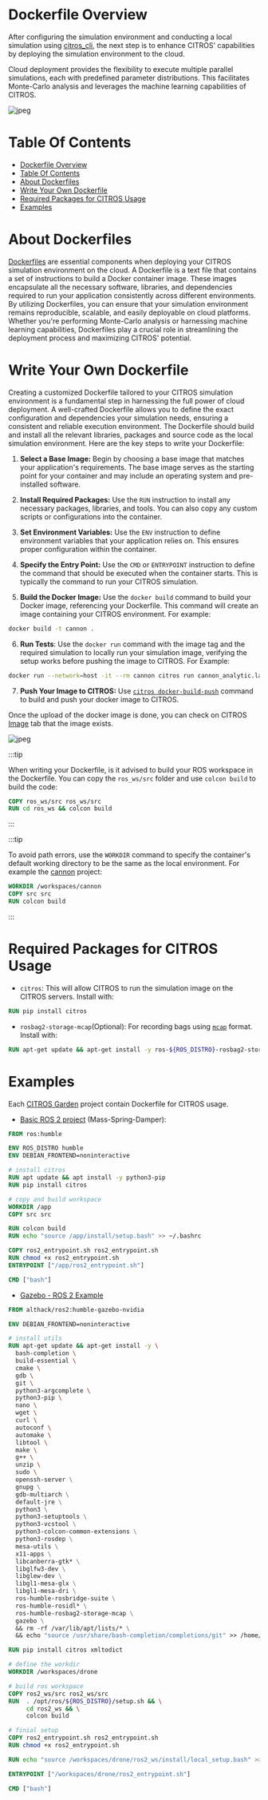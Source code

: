 #  Dockerfile Overview
 
After configuring the simulation environment and conducting a local simulation using [citros_cli](https://citros.io/doc/docs_cli), the next step is to enhance CITROS' capabilities by deploying the simulation environment to the cloud.

Cloud deployment provides the flexibility to execute multiple parallel simulations, each with predefined parameter distributions. This facilitates Monte-Carlo analysis and leverages the machine learning capabilities of CITROS.

![jpeg](img/docker-system.jpeg)

# Table Of Contents

- [Dockerfile Overview](#dockerfile-overview)
- [Table Of Contents](#table-of-contents)
- [About Dockerfiles](#about-dockerfiles)
- [Write Your Own Dockerfile](#write-your-own-dockerfile)
- [Required Packages for CITROS Usage](#required-packages-for-citros-usage)
- [Examples](#examples)

# About Dockerfiles

[Dockerfiles](https://docs.docker.com/get-started/02_our_app/) are essential components when deploying your CITROS simulation environment on the cloud. A Dockerfile is a text file that contains a set of instructions to build a Docker container image. 
These images encapsulate all the necessary software, libraries, and dependencies required to run your application consistently across different environments. By utilizing Dockerfiles, you can ensure that your simulation environment remains reproducible, scalable, and easily deployable on cloud platforms. Whether you're performing Monte-Carlo analysis or harnessing machine learning capabilities, Dockerfiles play a crucial role in streamlining the deployment process and maximizing CITROS' potential.

# Write Your Own Dockerfile

Creating a customized Dockerfile tailored to your CITROS simulation environment is a fundamental step in harnessing the full power of cloud deployment. A well-crafted Dockerfile allows you to define the exact configuration and dependencies your simulation needs, ensuring a consistent and reliable execution environment. The Dockerfile should build and install all the relevant libraries, packages and source code as the local simulation environment.
Here are the key steps to write your Dockerfile:

1. **Select a Base Image:** Begin by choosing a base image that matches your application's requirements. The base image serves as the starting point for your container and may include an operating system and pre-installed software.

2. **Install Required Packages:** Use the `RUN` instruction to install any necessary packages, libraries, and tools. You can also copy any custom scripts or configurations into the container.

3. **Set Environment Variables:** Use the `ENV` instruction to define environment variables that your application relies on. This ensures proper configuration within the container.

4. **Specify the Entry Point:** Use the `CMD` or `ENTRYPOINT` instruction to define the command that should be executed when the container starts. This is typically the command to run your CITROS simulation.

5. **Build the Docker Image:** Use the `docker build` command to build your Docker image, referencing your Dockerfile. This command will create an image containing your CITROS environment.
For example:
```bash
docker build -t cannon .
```

6. **Run Tests**: Use the `docker run` command with the image tag and the required simulation to locally run your simulation image, verifying the setup works before pushing the image to CITROS.
For Example:
```bash
docker run --network=host -it --rm cannon citros run cannon_analytic.launch.py
```

7. **Push Your Image to CITROS:** Use [`citros docker-build-push`](https://citros.io/doc/docs_cli/commands/cli_commands#command-docker-build-push) command to build and push your docker image to CITROS.

Once the upload of the docker image is done, you can check on CITROS [Image](https://citros.io/doc/docs/repos/repository/repo_sc_images) tab that the image exists.

![jpeg](img/images.jpeg)

:::tip

When writing your Dockerfile, is it advised to build your ROS workspace in the Dockerfile.
You can copy the `ros_ws/src` folder and use `colcon build` to build the code:

```dockerfile
COPY ros_ws/src ros_ws/src
RUN cd ros_ws && colcon build
```

:::

:::tip

To avoid path errors, use the `WORKDIR` command to specify the container's default working directory to be the same as the local environment. 
For example the [cannon](https://github.com/citros-garden/cannon) project:
```dockerfile
WORKDIR /workspaces/cannon
COPY src src
RUN colcon build
```

:::

# Required Packages for CITROS Usage

* `citros`: This will allow CITROS to run the simulation image on the CITROS servers. 
Install with:
```dockerfile
RUN pip install citros
```
* `rosbag2-storage-mcap`(Optional): For recording bags using [`mcap`](https://mcap.dev/guides/getting-started/ros-2) format. 
Install with:
```dockerfile
RUN apt-get update && apt-get install -y ros-${ROS_DISTRO}-rosbag2-storage-mcap
```

# Examples
Each [CITROS Garden](https://github.com/citros-garden) project contain Dockerfile for CITROS usage. 


* [Basic ROS 2 project](https://github.com/citros-garden/mass_spring_damper/blob/main/Dockerfile) (Mass-Spring-Damper):
```dockerfile
FROM ros:humble

ENV ROS_DISTRO humble
ENV DEBIAN_FRONTEND=noninteractive

# install citros
RUN apt update && apt install -y python3-pip
RUN pip install citros

# copy and build workspace
WORKDIR /app
COPY src src

RUN colcon build
RUN echo "source /app/install/setup.bash" >> ~/.bashrc

COPY ros2_entrypoint.sh ros2_entrypoint.sh
RUN chmod +x ros2_entrypoint.sh
ENTRYPOINT ["/app/ros2_entrypoint.sh"]

CMD ["bash"]
```

* [Gazebo - ROS 2 Example](https://github.com/citros-garden/drone/blob/main/Dockerfile)

```dockerfile
FROM althack/ros2:humble-gazebo-nvidia 

ENV DEBIAN_FRONTEND=noninteractive

# install utils
RUN apt-get update && apt-get install -y \
  bash-completion \
  build-essential \
  cmake \
  gdb \
  git \
  python3-argcomplete \
  python3-pip \
  nano \
  wget \
  curl \
  autoconf \
  automake \
  libtool \
  make \
  g++ \
  unzip \
  sudo \ 
  openssh-server \
  gnupg \
  gdb-multiarch \
  default-jre \
  python3 \
  python3-setuptools \
  python3-vcstool \
  python3-colcon-common-extensions \
  python3-rosdep \
  mesa-utils \
  x11-apps \
  libcanberra-gtk* \
  libglfw3-dev \
  libglew-dev \
  libgl1-mesa-glx \
  libgl1-mesa-dri \
  ros-humble-rosbridge-suite \
  ros-humble-rosidl* \
  ros-humble-rosbag2-storage-mcap \
  gazebo \
  && rm -rf /var/lib/apt/lists/* \
  && echo "source /usr/share/bash-completion/completions/git" >> /home/$USERNAME/.bashrc

RUN pip install citros xmltodict

# define the workdir
WORKDIR /workspaces/drone

# build ros workspace
COPY ros2_ws/src ros2_ws/src
RUN  . /opt/ros/${ROS_DISTRO}/setup.sh && \
     cd ros2_ws && \
     colcon build

# finial setup
COPY ros2_entrypoint.sh ros2_entrypoint.sh
RUN chmod +x ros2_entrypoint.sh

RUN echo "source /workspaces/drone/ros2_ws/install/local_setup.bash" >> /home/$USERNAME/.bashrc

ENTRYPOINT ["/workspaces/drone/ros2_entrypoint.sh"]

CMD ["bash"]
```